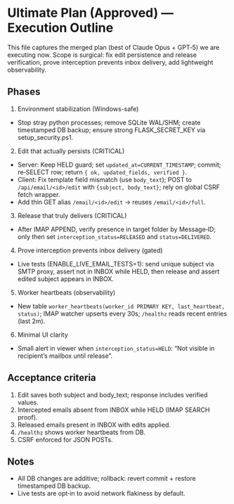 # Ultimate Plan (Approved) — Execution Outline

This file captures the merged plan (best of Claude Opus + GPT‑5) we are executing now. Scope is surgical: fix edit persistence and release verification, prove interception prevents inbox delivery, add lightweight observability.

## Phases

1) Environment stabilization (Windows-safe)
- Stop stray python processes; remove SQLite WAL/SHM; create timestamped DB backup; ensure strong FLASK_SECRET_KEY via setup_security.ps1.

2) Edit that actually persists (CRITICAL)
- Server: Keep HELD guard; set `updated_at=CURRENT_TIMESTAMP`; commit; re‑SELECT row; return `{ ok, updated_fields, verified }`.
- Client: Fix template field mismatch (use `body_text`); POST to `/api/email/<id>/edit` with `{subject, body_text}`; rely on global CSRF fetch wrapper.
- Add thin GET alias `/email/<id>/edit` → reuses `/email/<id>/full`.

3) Release that truly delivers (CRITICAL)
- After IMAP APPEND, verify presence in target folder by Message‑ID; only then set `interception_status=RELEASED` and `status=DELIVERED`.

4) Prove interception prevents inbox delivery (gated)
- Live tests (ENABLE_LIVE_EMAIL_TESTS=1): send unique subject via SMTP proxy, assert not in INBOX while HELD, then release and assert edited subject appears in INBOX.

5) Worker heartbeats (observability)
- New table `worker_heartbeats(worker_id PRIMARY KEY, last_heartbeat, status)`; IMAP watcher upserts every 30s; `/healthz` reads recent entries (last 2m).

6) Minimal UI clarity
- Small alert in viewer when `interception_status=HELD`: “Not visible in recipient’s mailbox until release”.

## Acceptance criteria
1. Edit saves both subject and body_text; response includes verified values.
2. Intercepted emails absent from INBOX while HELD (IMAP SEARCH proof).
3. Released emails present in INBOX with edits applied.
4. `/healthz` shows worker heartbeats from DB.
5. CSRF enforced for JSON POSTs.

## Notes
- All DB changes are additive; rollback: revert commit + restore timestamped DB backup.
- Live tests are opt‑in to avoid network flakiness by default.
